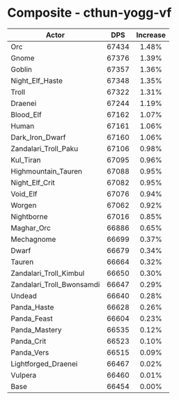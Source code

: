 # Composite - cthun-yogg-vf
| Actor | DPS | Increase |
|---|:---:|:---:|
|Orc|67434|1.48%|
|Gnome|67376|1.39%|
|Goblin|67357|1.36%|
|Night_Elf_Haste|67348|1.35%|
|Troll|67322|1.31%|
|Draenei|67244|1.19%|
|Blood_Elf|67162|1.07%|
|Human|67161|1.06%|
|Dark_Iron_Dwarf|67160|1.06%|
|Zandalari_Troll_Paku|67106|0.98%|
|Kul_Tiran|67095|0.96%|
|Highmountain_Tauren|67088|0.95%|
|Night_Elf_Crit|67082|0.95%|
|Void_Elf|67076|0.94%|
|Worgen|67062|0.92%|
|Nightborne|67016|0.85%|
|Maghar_Orc|66886|0.65%|
|Mechagnome|66699|0.37%|
|Dwarf|66679|0.34%|
|Tauren|66664|0.32%|
|Zandalari_Troll_Kimbul|66650|0.30%|
|Zandalari_Troll_Bwonsamdi|66647|0.29%|
|Undead|66640|0.28%|
|Panda_Haste|66628|0.26%|
|Panda_Feast|66604|0.23%|
|Panda_Mastery|66535|0.12%|
|Panda_Crit|66523|0.10%|
|Panda_Vers|66515|0.09%|
|Lightforged_Draenei|66467|0.02%|
|Vulpera|66460|0.01%|
|Base|66454|0.00%|

